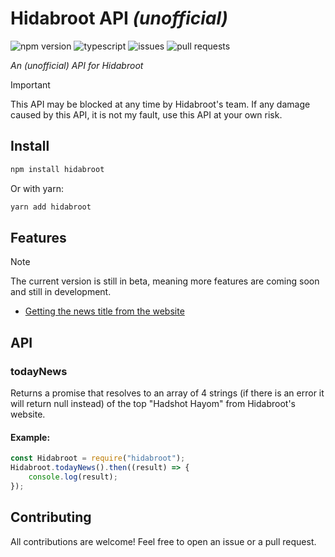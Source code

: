 # Hidabroot API _(unofficial)_

![npm version](https://img.shields.io/badge/npm-v0.5.0_beta-blue)
![typescript](https://img.shields.io/badge/</>-TypeScript-blue)
![issues](https://img.shields.io/github/issues/itsrn/hidabroot)
![pull requests](https://img.shields.io/github/issues-pr/itsrn/hidabroot)

_An (unofficial) API for Hidabroot_

> [!IMPORTANT]  
> This API may be blocked at any time by Hidabroot's team. If any damage caused by this API, it is not my fault, use this API at your own risk.

## Install

```bash
npm install hidabroot
```
Or with yarn:
```bash
yarn add hidabroot
```

## Features

> [!NOTE]  
> The current version is still in beta, meaning more features are coming soon and still in development.

- [Getting the news title from the website](#todaynews)

## API

### todayNews
Returns a promise that resolves to an array of 4 strings (if there is an error it will return null instead) of the top "Hadshot Hayom" from Hidabroot's website.

#### Example:
```js
const Hidabroot = require("hidabroot");
Hidabroot.todayNews().then((result) => {
    console.log(result);
});
```

## Contributing

All contributions are welcome! Feel free to open an issue or a pull request.